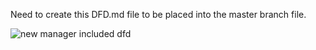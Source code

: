 Need to create this DFD.md file to be placed into the master branch file. 













![new manager included dfd](https://cloud.githubusercontent.com/assets/21319985/18731565/46065e8e-8022-11e6-825c-0fd7317b1c55.PNG)

